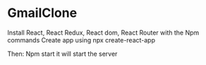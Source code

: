 # GmailClone
Install React, React Redux, React dom, React Router with the Npm commands Create app using npx create-react-app 


Then: Npm start it will start the server
